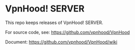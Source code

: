 # VpnHood! SERVER
This repo keeps releases of VpnHood! SERVER. 

For source code, see: 
https://github.com/vpnhood/VpnHood

Document:
https://github.com/vpnhood/VpnHood/wiki
